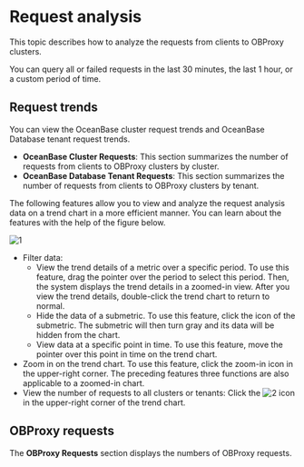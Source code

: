 # Request analysis

This topic describes how to analyze the requests from clients to OBProxy clusters.

You can query all or failed requests in the last 30 minutes, the last 1 hour, or a custom period of time.

## Request trends

You can view the OceanBase cluster request trends and OceanBase Database tenant request trends.

* **OceanBase Cluster Requests**: This section summarizes the number of requests from clients to OBProxy clusters by cluster.
* **OceanBase Database Tenant Requests**: This section summarizes the number of requests from clients to OBProxy clusters by tenant.

The following features allow you to view and analyze the request analysis data on a trend chart in a more efficient manner. You can learn about the features with the help of the figure below.

![1](https://obbusiness-private.oss-cn-shanghai.aliyuncs.com/doc/img/ocp/401/%E8%AF%B7%E6%B1%82%E6%AC%A1%E6%95%B0%E8%B6%8B%E5%8A%BF2.png)

* Filter data:
  * View the trend details of a metric over a specific period. To use this feature, drag the pointer over the period to select this period. Then, the system displays the trend details in a zoomed-in view. After you view the trend details, double-click the trend chart to return to normal.
  * Hide the data of a submetric. To use this feature, click the icon of the submetric. The submetric will then turn gray and its data will be hidden from the chart.
  * View data at a specific point in time. To use this feature, move the pointer over this point in time on the trend chart.
* Zoom in on the trend chart. To use this feature, click the zoom-in icon in the upper-right corner. The preceding features three functions are also applicable to a zoomed-in chart.
* View the number of requests to all clusters or tenants: Click the ![2](https://obbusiness-private.oss-cn-shanghai.aliyuncs.com/doc/img/ocp/401/%E5%9B%BE%E6%A0%871.png) icon in the upper-right corner of the trend chart.

## OBProxy requests

The **OBProxy Requests** section displays the numbers of OBProxy requests.
